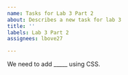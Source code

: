```yaml
---
name: Tasks for Lab 3 Part 2
about: Describes a new task for lab 3
title: ''
labels: Lab 3 Part 2
assignees: lbove27

---
```


We need to add _____ using CSS.
